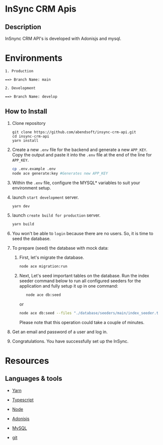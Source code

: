 # InSync CRM Apis

## Description

InSnync CRM API's is developed with Adonisjs and mysql.

# Environments

```
1. Production

==> Branch Name: main

2. Development

==> Branch Name: develop
```

## How to Install

1. Clone repository

   ```
   git clone https://github.com/abendsoft/insync-crm-api.git
   cd insync-crm-api
   yarn install
   ```

2. Create a new `.env` file for the backend and generate a new `APP_KEY`. Copy the output and paste it into the `.env` file at the end of the line for `APP_KEY`.
   ```bash
   cp .env.example .env
   node ace generate:key #Generates new APP_KEY
   ```
3. Within the `.env` file, configure the MYSQL\* variables to suit your environment setup.

4. launch `start development` server.

   ```bash
   yarn dev
   ```

5. launch `create build for production` server.

   ```bash
   yarn build
   ```

6. You won't be able to `login` because there are no users. So, it is time to seed the database.

7. To prepare (seed) the database with mock data:

   1. First, let's migrate the database.

      ```bash
      node ace migration:run
      ```

   2. Next, Let's seed important tables on the database. Run the index seeder command below to run all configured seeders for the application and fully setup it up in one command:

      ```bash
         node ace db:seed
      ```

      or

      ```bash
      node ace db:seed --files "./database/seeders/main/index_seeder.ts"
      ```

      Please note that this operation could take a couple of minutes.

8. Get an email and password of a user and log in.
9. Congratulations. You have successfully set up the InSync.

# Resources

## Languages & tools

- [Yarn](https://yarnpkg.com/)

- [Typescript](https://www.typescriptlang.org/)

- [Node](http://nodejs.org/)

- [Adonisjs](https://adonisjs.com/)

- [MySQL](https://www.mysql.com/)

- [git](https://git-scm.com/)

